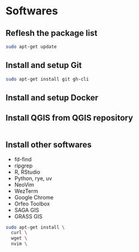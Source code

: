 # Softwares

## Reflesh the package list
```bash
sudo apt-get update
```

## Install and setup Git

```bash
sudo apt-get install git gh-cli
```


## Install and setup Docker


## Install QGIS from QGIS repository

```bash

```

## Install other softwares

- fd-find
- ripgrep
- R, RStudio
- Python, rye, uv
- NeoVim
- WezTerm
- Google Chrome
- Orfeo Toolbox
- SAGA GIS
- GRASS GIS


```bash
sudo apt-get install \
  curl \
  wget \
  nvim \
```
